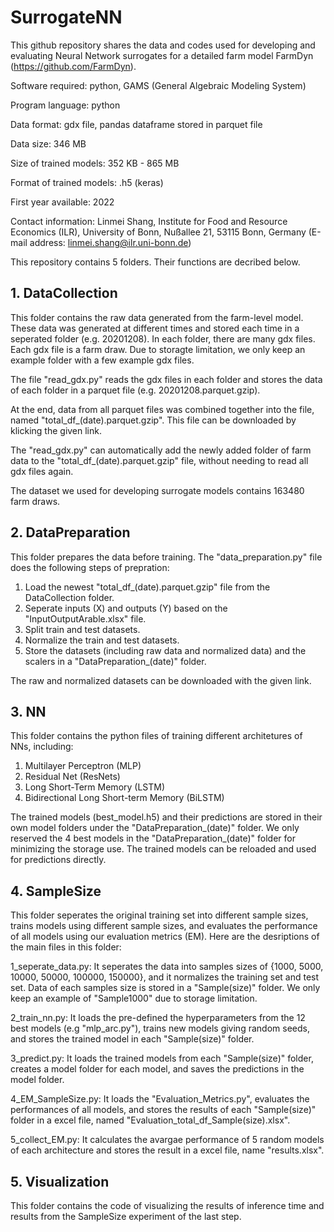 # SurrogateNN

This github repository shares the data and codes used for developing and evaluating Neural Network surrogates for a detailed farm model FarmDyn (https://github.com/FarmDyn). 


Software required: python, GAMS (General Algebraic Modeling System)

Program language: python

Data format: gdx file, pandas dataframe stored in parquet file

Data size: 346 MB

Size of trained models: 352 KB - 865 MB

Format of trained models: .h5 (keras)

First year available: 2022

Contact information: Linmei Shang, Institute for Food and Resource Economics (ILR), University of Bonn, Nußallee 21, 53115 Bonn, Germany (E-mail address: linmei.shang@ilr.uni-bonn.de)


This repository contains 5 folders. Their functions are decribed below.

## 1. DataCollection
This folder contains the raw data generated from the farm-level model. These data was generated at different times and stored each time in a seperated folder (e.g. 20201208). In each folder, there are many gdx files. Each gdx file is a farm draw. Due to storagte limitation, we only keep an example folder with a few example gdx files.

The file "read_gdx.py" reads the gdx files in each folder and stores the data of each folder in a parquet file (e.g. 20201208.parquet.gzip).

At the end, data from all parquet files was combined together into the file, named "total_df_(date).parquet.gzip". This file can be downloaded by klicking the given link.

The "read_gdx.py" can automatically add the newly added folder of farm data to the "total_df_(date).parquet.gzip" file, without needing to read all gdx files again.

The dataset we used for developing surrogate models contains 163480 farm draws. 
 
## 2. DataPreparation
This folder prepares the data before training. The "data_preparation.py" file does the following steps of prepration: 
1) Load the newest "total_df_(date).parquet.gzip" file from the DataCollection folder.
2) Seperate inputs (X) and outputs (Y) based on the "InputOutputArable.xlsx" file.
3) Split train and test datasets.
4) Normalize the train and test datasets.
5) Store the datasets (including raw data and normalized data) and the scalers in a "DataPreparation_(date)" folder. 

The raw and normalized datasets can be downloaded with the given link. 

## 3. NN
This folder contains the python files of training different architetures of NNs, including:
1) Multilayer Perceptron (MLP)
2) Residual Net (ResNets)
3) Long Short-Term Memory (LSTM)
4) Bidirectional Long Short-term Memory (BiLSTM)

The trained models (best_model.h5) and their predictions are stored in their own model folders under the "DataPreparation_(date)" folder. We only reserved the 4 best models in the "DataPreparation_(date)" folder for minimizing the storage use. The trained models can be reloaded and used for predictions directly. 

## 4. SampleSize
This folder seperates the original training set into different sample sizes, trains models using different sample sizes, and evaluates the performance of all models using our evaluation metrics (EM). Here are the desriptions of the main files in this folder:

1_seperate_data.py: It seperates the data into samples sizes of {1000, 5000, 10000, 50000, 100000, 150000}, and it normalizes the training set and test set. Data of each samples size is stored in a "Sample(size)" folder. We only keep an example of "Sample1000" due to storage limitation.

2_train_nn.py: It loads the pre-defined the hyperparameters from the 12 best models (e.g "mlp_arc.py"), trains new models giving random seeds, and stores the trained model in each "Sample(size)" folder. 

3_predict.py: It loads the trained models from each "Sample(size)" folder, creates a model folder for each model, and saves the predictions in the model folder. 

4_EM_SampleSize.py: It loads the "Evaluation_Metrics.py", evaluates the performances of all models, and stores the results of each "Sample(size)" folder in a excel file, named "Evaluation_total_df_Sample(size).xlsx".

5_collect_EM.py: It calculates the avargae performance of 5 random models of each architecture and stores the result in a excel file, name "results.xlsx".

## 5. Visualization
This folder contains the code of visualizing the results of inference time and results from the SampleSize experiment of the last step. 
